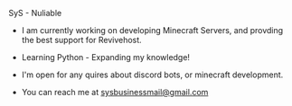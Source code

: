 SyS - Nuliable
- I am currently working on developing Minecraft Servers, and provding the best support for Revivehost. 

- Learning Python - Expanding my knowledge!

- I'm open for any quires about discord bots, or minecraft development.

- You can reach me at sysbusinessmail@gmail.com



